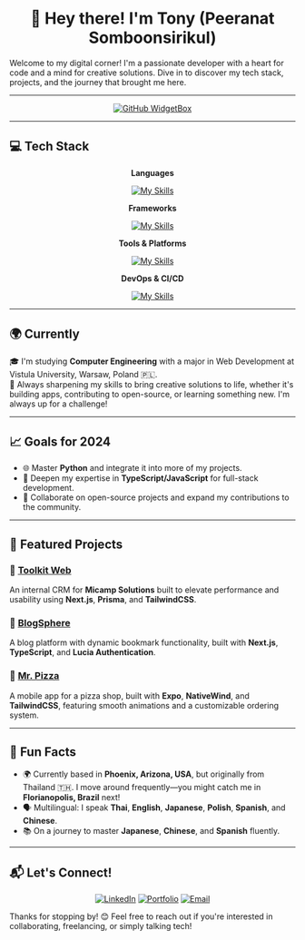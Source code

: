 <h1 align="center">👋 Hey there! I'm Tony (Peeranat Somboonsirikul)</h1>

Welcome to my digital corner! I'm a passionate developer with a heart for code and a mind for creative solutions. Dive in to discover my tech stack, projects, and the journey that brought me here.

---

<div align="center">

[![GitHub WidgetBox](https://github-widgetbox.vercel.app/api/profile?username=AlessyJay&data=repositories,stars,commits&theme=darkmode)](https://github.com/AlessyJay/github-widgetbox)

</div>

---

## 💻 Tech Stack

<div align="center">
  
  **Languages**
  
  [![My Skills](https://skillicons.dev/icons?i=typescript,javascript,cs,cpp,c,java,py,bash&perline=8)](https://skillicons.dev)
  
  **Frameworks**
  
  [![My Skills](https://skillicons.dev/icons?i=next,react,laravel,django,dotnet)](https://skillicons.dev)
  
  **Tools & Platforms**
  
  [![My Skills](https://skillicons.dev/icons?i=prisma,tailwindcss,figma,express,spring,postgres,mongo,mysql,cassandra,redis,npm,bun,yarn,vscode,visualstudio,git,ps,pr&perline=6)](https://skillicons.dev)
  
  **DevOps & CI/CD**
  
  [![My Skills](https://skillicons.dev/icons?i=docker,jenkins,linux,bash,azure&perline=5)](https://skillicons.dev)

</div>

---

## 🌍 Currently
🎓 I'm studying **Computer Engineering** with a major in Web Development at Vistula University, Warsaw, Poland 🇵🇱.  
🔧 Always sharpening my skills to bring creative solutions to life, whether it's building apps, contributing to open-source, or learning something new. I'm always up for a challenge!

---

## 📈 Goals for 2024

- 🌐 Master **Python** and integrate it into more of my projects.
- 🚀 Deepen my expertise in **TypeScript/JavaScript** for full-stack development.
- 🤝 Collaborate on open-source projects and expand my contributions to the community.

---

## 🚀 Featured Projects

### 🔧 [Toolkit Web](https://github.com/AlessyJay/Toolkit-Web)
An internal CRM for **Micamp Solutions** built to elevate performance and usability using **Next.js**, **Prisma**, and **TailwindCSS**.

### 📝 [BlogSphere](https://github.com/AlessyJay/BlogSphere)
A blog platform with dynamic bookmark functionality, built with **Next.js**, **TypeScript**, and **Lucia Authentication**.

### 🍕 [Mr. Pizza](https://github.com/AlessyJay/Mr-Pizza)
A mobile app for a pizza shop, built with **Expo**, **NativeWind**, and **TailwindCSS**, featuring smooth animations and a customizable ordering system.

---

## 🌱 Fun Facts

- 🌍 Currently based in **Phoenix, Arizona, USA**, but originally from Thailand 🇹🇭. I move around frequently—you might catch me in **Florianopolis, Brazil** next!
- 🗣️ Multilingual: I speak **Thai**, **English**, **Japanese**, **Polish**, **Spanish**, and **Chinese**.
- 📚 On a journey to master **Japanese**, **Chinese**, and **Spanish** fluently.

---

## 📬 Let's Connect!

<div align="center">
  
  [![LinkedIn](https://img.shields.io/badge/LinkedIn-blue?style=for-the-badge&logo=linkedin&logoColor=white)]([https://www.linkedin.com/in/peeranat-somboonsirikul](https://www.linkedin.com/in/peeranat-somboonsirikul-84b69a209/))
  [![Portfolio](https://img.shields.io/badge/Portfolio-000?style=for-the-badge&logo=dev.to&logoColor=white)](https://tonypeeranat.vercel.app)
  [![Email](https://img.shields.io/badge/Email-D14836?style=for-the-badge&logo=gmail&logoColor=white)](mailto:alessyraffaello@gmail.com)
  
</div>

Thanks for stopping by! 😊 Feel free to reach out if you're interested in collaborating, freelancing, or simply talking tech!
